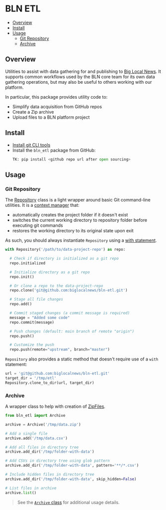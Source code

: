 # BLN ETL

- [Overview](#overview)
- [Install](#install)
- [Usage](#usage)
  - [Git Repository](#git-repository)
  - [Archive](#archive)

## Overview

Utilities to assist with data gathering for and publishing to [Big Local News][].
It supports common workflows used by the BLN core team for its own data
gathering operations, but may also be useful to others working with our
platform.

In particular, this package provides utility code to:

- Simplify data acquisition from GitHub repos
- Create a Zip archive
- Upload files to a BLN platform project

## Install

* [Install git CLI tools](https://git-scm.com/downloads)
* Install the `bln_etl` package from GitHub:
  ```python
  TK: pip install <github repo url after open sourcing>
  ```
## Usage


### Git Repository

The [Repository][] class is a light wrapper around basic Git command-line
utilities. It is a [context manager][] that:

  - automatically creates the project folder if it doesn't exist
  - switches the current working directory to repository folder before executing git commands
  - restores the working directory to its original state upon exit

As such, you should always instantiate `Repository` using a [with statement][].

```python
with Repository('/path/to/data-project-repo') as repo:

  # Check if directory is initialized as a git repo
  repo.initialized

  # Initialize directory as a git repo
  repo.init()

  # Or clone a repo to the data-project-repo
  repo.clone('git@github.com:biglocalnews/bln-etl.git')

  # Stage all file changes
  repo.add()

  # Commit staged changes (a commit message is required)
  message = "Added some code"
  repo.commit(message)

  # Push changes (default: main branch of remote "origin")
  repo.push()

  # Customize the push
  repo.push(remote="upstream", branch="master")
```

`Repository` also provides a static method that doesn't require use of a
`with` statement:

```python
url = 'git@github.com:biglocalnews/bln-etl.git'
target_dir = '/tmp/etl'
Repository.clone_to_dir(url, target_dir)
```


### Archive

A wrapper class to help with creation of [ZipFiles][].

[ZipFiles]: https://docs.python.org/3/library/zipfile.html#zipfile.ZipFile.getinfo

```python
from bln_etl import Archive

archive = Archive('/tmp/data.zip')

# Add a single file
archive.add('/tmp/data.csv')

# Add all files in directory tree
archive.add_dir('/tmp/folder-with-data')

# Add CSVs in directory tree using glob pattern
archive.add_dir('/tmp/folder-with-data', pattern='**/*.csv')

# Include hidden files in directory tree
archive.add_dir('/tmp/folder-with-data', skip_hidden=False)

# List files in archive
archive.list()
```

> See the [`Archive` class][] for additional usage details.

[`Archive` class]: https://github.com/biglocalnews/bln-etl/blob/1cc80233d79b9ec9d091f8b46fd27510c8b59ec4/bln_etl/archive.py#L8
[Big Local News]: https://biglocalnews.org
[context manager]: https://docs.python.org/3/reference/datamodel.html#context-managers
[repository]: https://github.com/biglocalnews/bln-etl/blob/1491e328025466a33339e861aefc5235c32cefb3/bln_etl/repository.py#L6
[with statement]: https://docs.python.org/3/reference/compound_stmts.html#with
